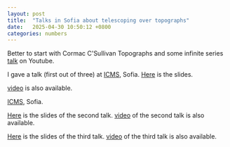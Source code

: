 ```yaml
---
layout: post
title:  "Talks in Sofia about telescoping over topographs"
date:   2025-04-30 10:50:12 +0800
categories: numbers
---
```

Better to start with Cormac C'Sullivan Topographs and some infinite series [talk](https://www.youtube.com/watch?v=1ZtSAlNT810) on Youtube. 


I gave a talk (first out of three) at [ICMS](https://icms.bg/event/three-lectures-on-binary-quadratic-forms-and-conways-topographs-by-nikita-kalinin-part-one/), Sofia.
[Here](/assets/numbers/telescopic_presentation1.pdf) is the slides.

[video](https://youtu.be/z7Pz33JyCuA) is also available.


[ICMS](https://icms.bg/event/three-lectures-on-binary-quadratic-forms-and-conways-topographs-by-nikita-kalinin-part-two/), Sofia.

[Here](/assets/numbers/telescopic_presentation2.pdf) is the slides of the second talk.
[video](https://youtu.be/OtvKQpH6yl8) of the second talk is also available.

[Here](/assets/numbers/telescopic_presentation3.pdf) is the slides of the third talk.
[video](https://www.youtube.com/watch?v=h8YeU-cpqHo) of the third talk is also available.


